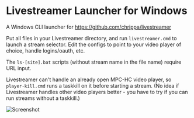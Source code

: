 # Livestreamer Launcher for Windows

A Windows CLI launcher for https://github.com/chrippa/livestreamer

Put all files in your Livestreamer directory, and run `livestreamer.cmd` to launch a stream selector.
Edit the configs to point to your video player of choice, handle logins/oauth, etc.

The `ls-[site].bat` scripts (without stream name in the file name) require URL input.

Livestreamer can't handle an already open MPC-HC video player, so `player-kill.cmd` runs a taskkill on it before starting a stream. (No idea if Livestreamer handles other video players better - you have to try if you can run streams without a taskkill.)

![Screenshot](https://cloud.githubusercontent.com/assets/5091485/13146598/cfb8e2f8-d656-11e5-9b19-08c3067f85d5.png)
